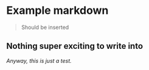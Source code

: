 # Example markdown

> Should be inserted

## Nothing super exciting to write into

*Anyway, this is just a test.*
